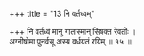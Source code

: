 +++
title = "13 नि वर्तध्वम्"

+++
नि वर्तध्वं मानु गातास्मान् सिषक्त रेवतीः ।  
अग्नीषोमा पुनर्वसू अस्य वर्धयतं रयिम् ॥ १५ ॥